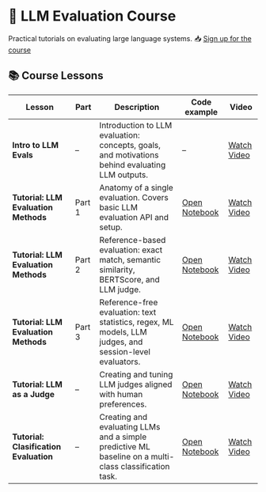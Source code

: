 # 🧠 LLM Evaluation Course

Practical tutorials on evaluating large language systems.
📥 [Sign up for the course](https://www.evidentlyai.com/llm-evaluation-course-practice)

## 📚 Course Lessons

| **Lesson** | **Part** | **Description** | **Code example** | **Video** |
|-----------|---------|-----------------|--------------|-----------|
| **Intro to LLM Evals** | – | Introduction to LLM evaluation: concepts, goals, and motivations behind evaluating LLM outputs. | – | [Watch Video](https://www.youtube.com/watch?v=K8LLVi5Xrh8&list=PL9omX6impEuNTr0KGLChHwhvN-q3ZF12d) |
| **Tutorial: LLM Evaluation Methods** | Part 1 | Anatomy of a single evaluation. Covers basic LLM evaluation API and setup. | [Open Notebook](LLMCourse_Tutorial_1_Intro_to_LLM_evals_methods.ipynb) | [Watch Video](https://www.youtube.com/watch?v=6JGRdMGbNCI&list=PL9omX6impEuNTr0KGLChHwhvN-q3ZF12d) |
| **Tutorial: LLM Evaluation Methods** | Part 2 | Reference-based evaluation: exact match, semantic similarity, BERTScore, and LLM judge. | [Open Notebook](LLMCourse_Tutorial_1_Intro_to_LLM_evals_methods.ipynb) | [Watch Video](https://www.youtube.com/watch?v=yD20c-KAImE&list=PL9omX6impEuNTr0KGLChHwhvN-q3ZF12d) |
| **Tutorial: LLM Evaluation Methods** | Part 3 | Reference-free evaluation: text statistics, regex, ML models, LLM judges, and session-level evaluators. | [Open Notebook](LLMCourse_Tutorial_1_Intro_to_LLM_evals_methods.ipynb) | [Watch Video](https://www.youtube.com/watch?v=-zoIqOpt2DA&list=PL9omX6impEuNTr0KGLChHwhvN-q3ZF12d) |
| **Tutorial: LLM as a Judge** | – | Creating and tuning LLM judges aligned with human preferences. | [Open Notebook](LLMCourse_Tutorial_2_LLM_as_a_judge.ipynb) | [Watch Video](https://www.youtube.com/watch?v=kP_aaFnXLmY&list=PL9omX6impEuNTr0KGLChHwhvN-q3ZF12d) |
| **Tutorial: Clasification Evaluation** | – | Creating and evaluating LLMs and a simple predictive ML baseline on a multi-class classification task. | [Open Notebook](LLMCourse_Classification_Evals.ipynb) | [Watch Video](https://www.youtube.com/watch?v=Gl2X_o99gYM&list=PL9omX6impEuNTr0KGLChHwhvN-q3ZF12d) |

